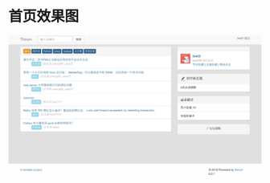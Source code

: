 # 首页效果图
![github](https://github.com/mishour/tforum/blob/master/screenshot/%E9%A6%96%E9%A1%B5%E6%95%88%E6%9E%9C%E5%9B%BE.jpg?raw=true)
